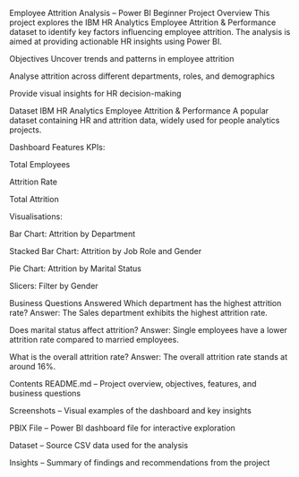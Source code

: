 Employee Attrition Analysis – Power BI Beginner Project
Overview
This project explores the IBM HR Analytics Employee Attrition & Performance dataset to identify key factors influencing employee attrition. The analysis is aimed at providing actionable HR insights using Power BI.

Objectives
Uncover trends and patterns in employee attrition

Analyse attrition across different departments, roles, and demographics

Provide visual insights for HR decision-making

Dataset
IBM HR Analytics Employee Attrition & Performance
A popular dataset containing HR and attrition data, widely used for people analytics projects.

Dashboard Features
KPIs:

Total Employees

Attrition Rate

Total Attrition

Visualisations:

Bar Chart: Attrition by Department

Stacked Bar Chart: Attrition by Job Role and Gender

Pie Chart: Attrition by Marital Status

Slicers: Filter by Gender

Business Questions Answered
Which department has the highest attrition rate?
Answer: The Sales department exhibits the highest attrition rate.

Does marital status affect attrition?
Answer: Single employees have a lower attrition rate compared to married employees.

What is the overall attrition rate?
Answer: The overall attrition rate stands at around 16%.

Contents
README.md – Project overview, objectives, features, and business questions

Screenshots – Visual examples of the dashboard and key insights

PBIX File – Power BI dashboard file for interactive exploration

Dataset – Source CSV data used for the analysis

Insights – Summary of findings and recommendations from the project
